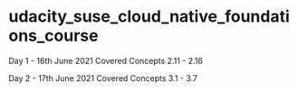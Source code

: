 # udacity_suse_cloud_native_foundations_course
Day 1 - 16th June 2021
  Covered Concepts 2.11 - 2.16
  
Day 2 - 17th June 2021
  Covered Concepts 3.1 - 3.7
